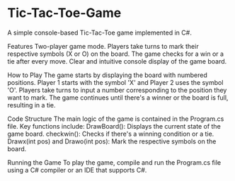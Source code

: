 # Tic-Tac-Toe-Game
A simple console-based Tic-Tac-Toe game implemented in C#.

Features
Two-player game mode.
Players take turns to mark their respective symbols (X or O) on the board.
The game checks for a win or a tie after every move.
Clear and intuitive console display of the game board.

How to Play
The game starts by displaying the board with numbered positions.
Player 1 starts with the symbol 'X' and Player 2 uses the symbol 'O'.
Players take turns to input a number corresponding to the position they want to mark.
The game continues until there's a winner or the board is full, resulting in a tie.

Code Structure
The main logic of the game is contained in the Program.cs file. Key functions include:
DrawBoard(): Displays the current state of the game board.
checkwin(): Checks if there's a winning condition or a tie.
Drawx(int pos) and Drawo(int pos): Mark the respective symbols on the board.

Running the Game
To play the game, compile and run the Program.cs file using a C# compiler or an IDE that supports C#.
